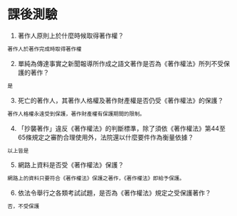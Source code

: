 # 課後測驗

1. 著作人原則上於什麼時候取得著作權？
```bash
著作人於著作完成時取得著作權
```

2. 單純為傳達事實之新聞報導所作成之語文著作是否為《著作權法》所列不受保護的著作？
```bash
是
```

3. 死亡的著作人，其著作人格權及著作財產權是否仍受《著作權法》的保護？
```bash
著作人格權永遠受到保護，著作財產權有保護期間的限制。
```

4. 「抄襲著作」違反《著作權法》的判斷標準，除了須依《著作權法》第44至65條規定之審酌合理使用外，法院還以什麼要件作為衡量依據？
```bash
以上皆是
```

5. 網路上資料是否受《著作權法》保護？
```bash
網路上的資料只要符合《著作權法》保護之著作，《著作權法》即給予保護。
```

6. 依法令舉行之各類考試試題，是否為《著作權法》規定之受保護著作？
```bash
否，不受保護
```
